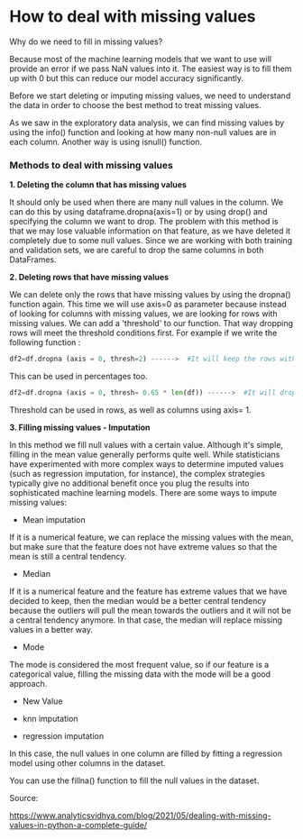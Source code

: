 # How to deal with missing values

Why do we need to fill in missing values?

Because most of the machine learning models that we want to use will provide an error if we pass NaN values into it.  The easiest way is to fill them up with 0 but this can reduce our model accuracy significantly.

Before we start deleting or imputing missing values, we need to understand the data in order to choose the best method to treat missing values.

As we saw in the exploratory data analysis, we can find missing values by using the info() function and looking at how many non-null values are in each column. Another way is using isnull() function.

### Methods to deal with missing values

**1. Deleting the column that has missing values**

It should only be used when there are many null values in the column. We can do this by using dataframe.dropna(axis=1) or by using drop() and specifying the column we want to drop. The problem with this method is that we may lose valuable information on that feature, as we have deleted it completely due to some null values. Since we are working with both training and validation sets, we are careful to drop the same columns in both DataFrames.


**2. Deleting rows that have missing values**

We can delete only the rows that have missing values by using the dropna() function again. This time we will use axis=0 as parameter because instead of looking for columns with missing values, we are looking for rows with missing values. 
We can add a 'threshold' to our function. That way dropping rows will meet the threshold conditions first. For example if we write the following function :

```py
df2=df.dropna (axis = 0, thresh=2) ------>  #It will keep the rows with at least 2 non-NA values.
```

This can be used in percentages too.

```py
df2=df.dropna (axis = 0, thresh= 0.65 * len(df)) ------>  #It will drop all rows with null values except the ones that have at least 65% of data filled (non null values).
```

Threshold can be used in rows, as well as columns using axis= 1.


**3. Filling missing values - Imputation**

In this method we fill null values with a certain value. Although it's simple, filling in the mean value generally performs quite well. While statisticians have experimented with more complex ways to determine imputed values (such as regression imputation, for instance), the complex strategies typically give no additional benefit once you plug the results into sophisticated machine learning models.
There are some ways to impute missing values:

- Mean imputation

If it is a numerical feature, we can replace the missing values with the mean, but make sure that the feature does not have extreme values so that the mean is still a central tendency.

- Median

If it is a numerical feature and the feature has extreme values that we have decided to keep, then the median would be a better central tendency because the outliers will pull the mean towards the outliers and it will not be a central tendency anymore. In that case, the median will replace missing values in a better way.

- Mode

The mode is considered the most frequent value, so if our feature is a categorical value, filling the missing data with the mode will be a good approach.

- New Value



- knn imputation



- regression imputation

In this case, the null values in one column are filled by fitting a regression model using other columns in the dataset.

You can use the fillna() function to fill the null values in the dataset.

Source: 

https://www.analyticsvidhya.com/blog/2021/05/dealing-with-missing-values-in-python-a-complete-guide/
